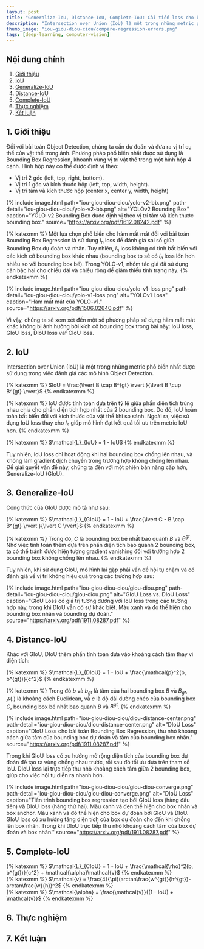 ```yaml
---
layout: post
title: "Generalize-IoU, Distance-IoU, Complete-IoU: Cải tiến loss cho bài toán Bounding Box Regression"
description: "Intersection over Union (IoU) là một trong những metric phổ biến nhất được sử dụng trong việc đánh giá các mô hình Object Detection. Tuy nhiên, hàm mất mát sử dụng phương pháp IoU còn tồn tại rất nhiều vấn đề, không tốt cho quá trình huấn luyện. Chúng ta hãy cùng xem xét các biến thể cải tiến IoU sau đây: GIoU, DIoU và CIoU."
thumb_image: "iou-giou-diou-ciou/compare-regression-errors.png"
tags: [deep-learning, computer-vision]
---
```



## Nội dung chính

1. [Giới thiệu](#1-giới-thiệu)
2. [IoU](#2-iou)
3. [Generalize-IoU](#3-generalize-iou)
4. [Distance-IoU](#4-distance-iou)
5. [Complete-IoU](#5-complete-iou)
6. [Thực nghiệm](#6-thực-nghiệm)
7. [Kết luận](#7-kết-luận)

## 1. Giới thiệu
Đối với bài toán Object Detection, chúng ta cần dự đoán và đưa ra vị trí cụ thể của vật thể trong ảnh. Phương pháp phổ biến nhất được sử dụng là Bounding Box Regression, khoanh vùng vị trí vật thể trong một hình hộp 4 cạnh. Hình hộp này có thể được định vị theo: 
* Vị trí 2 góc (left, top, right, bottom).
* Vị trí 1 góc và kích thước hộp (left, top, width, height).
* Vị trí tâm và kích thước hộp (center x, center y, width, height)

{% include image.html path="iou-giou-diou-ciou/yolo-v2-bb.png" path-detail="iou-giou-diou-ciou/yolo-v2-bb.png" alt="YOLOv2 Bounding Box" caption="YOLO-v2 Bounding Box được định vị theo vị trí tâm và kích thước bounding box." source="https://arxiv.org/pdf/1612.08242.pdf" %}


{% katexmm %}
Một lựa chọn phổ biến cho hàm mất mát đối với bài toán Bounding Box Regression là sử dụng $l_{n}$ loss để đánh giá sai số giữa Bounding Box dự đoán và nhãn. Tuy nhiên, $l_{n}$ loss không có tính bất biến với các kích cỡ bounding box khác nhau (bounding box to sẽ có $l_{n}$ loss lớn hơn nhiều so với bounding box bé). Trong YOLO-v1, nhóm tác giả đã sử dụng căn bậc hai cho chiều dài và chiều rộng để giảm thiểu tình trạng này.
{% endkatexmm %}

{% include image.html path="iou-giou-diou-ciou/yolo-v1-loss.png" path-detail="iou-giou-diou-ciou/yolo-v1-loss.png" alt="YOLOv1 Loss" caption="Hàm mất mát của YOLO-v1." source="https://arxiv.org/pdf/1506.02640.pdf" %}

Vì vậy, chúng ta sẽ xem xét đến một số phương pháp sử dụng hàm mất mát khác không bị ảnh hưởng bởi kích cỡ bounding box trong bài này: IoU loss, GIoU loss, DIoU loss vaf CIoU loss.

## 2. IoU

Intersection over Union (IoU) là một trong những metric phổ biến nhất được sử dụng trong việc đánh giá các mô hình Object Detection.

<div class="formular">
{% katexmm %}
$IoU = \frac{\lvert B \cap B^{gt} \rvert }{\lvert B \cup B^{gt} \rvert}$
{% endkatexmm %}
</div>

{% katexmm %}
IoU được tính toán dựa trên tỷ lệ giữa phần diện tích trùng nhau chia cho phần diện tích hợp nhất của 2 bounding box. Do đó, IoU hoàn toàn bất biến đối với kích thước của vật thể khi so sánh. Ngoài ra, việc sử dụng IoU loss thay cho $l_{n}$ giúp mô hình đạt kết quả tối ưu trên metric IoU hơn.
{% endkatexmm %}

<div class="formular">
{% katexmm %}
$\mathcal{L}_{IoU} = 1 - IoU$
{% endkatexmm %}
</div>

Tuy nhiên, IoU loss chỉ hoạt động khi hai bounding box chồng lên nhau, và không làm gradient dịch chuyển trong trường hợp không chồng lên nhau. Để giải quyết vấn đề này, chúng ta đến với một phiên bản nâng cấp hơn, Generalize-IoU (GIoU).

## 3. Generalize-IoU

Công thức của GIoU được mô tả như sau:

<div class="formular">
{% katexmm %}
$\mathcal{L}_{GIoU} = 1 - IoU + \frac{\lvert C - B \cap B^{gt} \rvert }{\lvert C \rvert}$
{% endkatexmm %}
</div>

{% katexmm %}
Trong đó, $C$ là bounding box bé nhất bao quanh $B$ và $B^{gt}$. Nhờ việc tính toán thêm dựa trên phần diện tích bao quanh 2 bounding box, ta có thể tránh được hiện tượng gradient vanishing đối với trường hợp 2 bounding box không chồng lên nhau.
{% endkatexmm %}

Tuy nhiên, khi sử dụng GIoU, mô hình lại gặp phải vấn đề hội tụ chậm và có đánh giá về vị trí không hiệu quả trong các trường hợp sau:

{% include image.html path="iou-giou-diou-ciou/giou-diou.png" path-detail="iou-giou-diou-ciou/giou-diou.png" alt="GIoU Loss vs. DIoU Loss" caption="GIoU Loss có giá trị tương đương với IoU loss trong các trường hợp này, trong khi DIoU vẫn có sự khác biêt. Màu xanh và đỏ thể hiện cho bounding box nhãn và bounding dự đoán." source="https://arxiv.org/pdf/1911.08287.pdf" %}


## 4. Distance-IoU

Khác với GIoU, DIoU thêm phần tính toán dựa vào khoảng cách tâm thay vì diện tích:

<div class="formular">
{% katexmm %}
$\mathcal{L}_{DIoU} = 1 - IoU + \frac{\mathcal{p}^2(b, b^{gt})}{c^2}$
{% endkatexmm %}
</div>

{% katexmm %}
Trong đó $b$ và $b_{gt}$ là tâm của hai bounding box $B$ và $B_{gt}$, $\mathcal{p}(.)$ là khoảng cách Euclidean, và $c$ là độ dài đường chéo của bounding box $C$, bounding box bé nhất bao quanh $B$ và $B^{gt}$. 
{% endkatexmm %}

{% include image.html path="iou-giou-diou-ciou/diou-distance-center.png" path-detail="iou-giou-diou-ciou/diou-distance-center.png" alt="DIoU Loss" caption="DIoU Loss cho bài toán Bounding Box Regression, thu nhỏ khoảng cách giữa tâm của bounding box dự đoán và tâm của bounding box nhãn." source="https://arxiv.org/pdf/1911.08287.pdf" %}

Trong khi GIoU loss có xu hướng mở rộng diện tích của bounding box dự đoán để tạo ra vùng chồng nhau trước, rồi sau đó tối ưu dựa trên tham số IoU. DIoU loss lại trực tiếp thu nhỏ khoảng cách tâm giữa 2 bounding box, giúp cho việc hội tụ diễn ra nhanh hơn.

{% include image.html path="iou-giou-diou-ciou/giou-diou-converge.png" path-detail="iou-giou-diou-ciou/giou-diou-converge.png" alt="DIoU Loss" caption="Tiến trình bounding box regression tạo bởi GIoU loss (hàng đầu tiên) và DIoU loss (hàng thứ hai). Màu xanh và đen thể hiện cho box nhãn và box anchor. Màu xanh và đỏ thể hiện cho box dự đoán bởi GIoU và DIoU. GIoU loss có xu hướng tăng diện tích của box dự đoán cho đến khi chồng lên box nhãn. Trong khi DIoU trực tiếp thu nhỏ khoảng cách tâm của box dự đoán và box nhãn." source="https://arxiv.org/pdf/1911.08287.pdf" %}


## 5. Complete-IoU

<div class="formular">
{% katexmm %}
$\mathcal{L}_{CIoU} = 1 - IoU + \frac{\mathcal{\rho}^2(b, b^{gt})}{c^2} + \mathcal{\alpha}\mathcal{v}$
{% endkatexmm %}
</div>

<div class="formular">
{% katexmm %}
$\mathcal{v} = \frac{4}{\pi}(arctan\frac{w^{gt}}{h^{gt}}-arctan\frac{w}{h})^2$
{% endkatexmm %}
</div>

<div class="formular">
{% katexmm %}
$\mathcal{\alpha} = \frac{\mathcal{v}}{(1 - IoU) + \mathcal{v}}$
{% endkatexmm %}
</div>



## 6. Thực nghiệm
## 7. Kết luận
